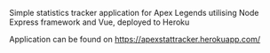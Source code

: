 Simple statistics tracker application for Apex Legends utilising Node Express framework and Vue, deployed to Heroku

Application can be found on https://apexstattracker.herokuapp.com/
